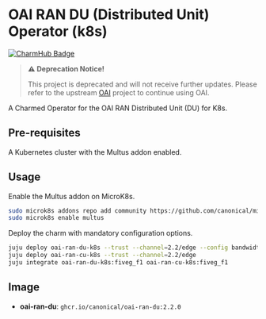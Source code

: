 # OAI RAN DU (Distributed Unit) Operator (k8s)
[![CharmHub Badge](https://charmhub.io/oai-ran-du-k8s/badge.svg)](https://charmhub.io/oai-ran-du-k8s)

> **:warning: Deprecation Notice!**
>
> This project is deprecated and will not receive further updates. Please refer to the upstream [OAI](https://openairinterface.org/) project to continue using OAI.

A Charmed Operator for the OAI RAN Distributed Unit (DU) for K8s.

## Pre-requisites

A Kubernetes cluster with the Multus addon enabled.

## Usage

Enable the Multus addon on MicroK8s.

```bash
sudo microk8s addons repo add community https://github.com/canonical/microk8s-community-addons --reference feat/strict-fix-multus
sudo microk8s enable multus
```

Deploy the charm with mandatory configuration options.

```bash
juju deploy oai-ran-du-k8s --trust --channel=2.2/edge --config bandwidth=40 --config frequency-band=77 --config sub-carrier-spacing=30 --config center-frequency="4060"
juju deploy oai-ran-cu-k8s --trust --channel=2.2/edge
juju integrate oai-ran-du-k8s:fiveg_f1 oai-ran-cu-k8s:fiveg_f1
```

## Image

- **oai-ran-du**: `ghcr.io/canonical/oai-ran-du:2.2.0`
